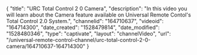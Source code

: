 {
    "title": "URC Total Control 2 0   Camera",
    "description": "In this video you will learn about the Camera feature available on Universal Remote Contol's Total Control 2.0 System.",
    "channelid": "164710637",
    "videoid": "164714300",
    "date_created": "1528479814",
    "date_modified": "1528480346",
    "type": "captivate",
    "layout": "channelVideo",
    "url": "\/universal-remote-control-channel\/urc-total-control-2-0-camera\/164710637-164714300"
}